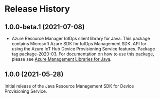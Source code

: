 # Release History

## 1.0.0-beta.1 (2021-07-08)

- Azure Resource Manager IotDps client library for Java. This package contains Microsoft Azure SDK for IotDps Management SDK. API for using the Azure IoT Hub Device Provisioning Service features. Package tag package-2020-03. For documentation on how to use this package, please see [Azure Management Libraries for Java](https://aka.ms/azsdk/java/mgmt).

## 1.0.0 (2021-05-28)

Initial release of the Java Resource Management SDK for Device Provisioning Service.
